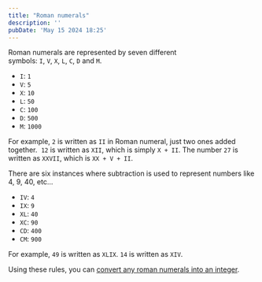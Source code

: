 ```yaml
---
title: "Roman numerals"
description: ''
pubDate: 'May 15 2024 18:25'
---
```


Roman numerals are represented by seven different symbols: `I`, `V`, `X`, `L`, `C`, `D` and `M`.

- `I`:  `1`
- `V`:  `5`
- `X`:  `10`
- `L`:  `50`
- `C`:  `100`
- `D`:  `500`
- `M`:  `1000`

For example, `2` is written as `II` in Roman numeral, just two ones added together. 
`12` is written as `XII`, which is simply `X + II`. 
The number `27` is written as `XXVII`, which is `XX + V + II`.

There are six instances where subtraction is used to represent numbers like 4, 9, 40, etc...

- `IV`: `4`
- `IX`: `9`
- `XL`: `40`
- `XC`: `90`
- `CD`: `400`
- `CM`: `900`

For example, `49` is written as `XLIX`. `14` is written as `XIV`.

Using these rules, you can [convert any roman numerals into an integer](/notes/convert_roman_numerals_to_integer).
